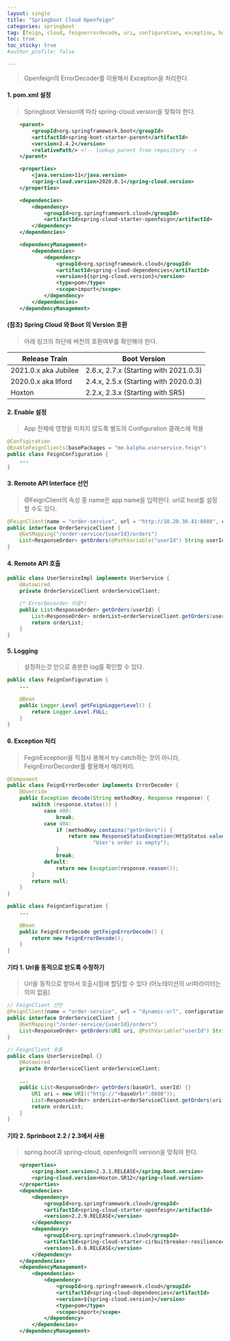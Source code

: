 ```yaml
---
layout: single
title: "Springboot Cloud Openfeign"
categories: springboot
tag: [feign, cloud, feignerrordecode, uri, configuration, exception, hoxton, dynamic-url]
toc: true
toc_sticky: true
#author_profile: false

---
```




> Openfeign의 ErrorDecoder를 이용해서 Exception을 처리한다.

#### 1. pom.xml 설정

> Springboot Version에 따라 spring-cloud.version을 맞춰야 한다.

```xml
	<parent>
		<groupId>org.springframework.boot</groupId>
		<artifactId>spring-boot-starter-parent</artifactId>
		<version>2.4.2</version>
		<relativePath/> <!-- lookup parent from repository -->
	</parent>

	<properties>
		<java.version>11</java.version>
		<spring-cloud.version>2020.0.1</spring-cloud.version>
	</properties>

    <dependencies>
        <dependency>
            <groupId>org.springframework.cloud</groupId>
            <artifactId>spring-cloud-starter-openfeign</artifactId>
        </dependency>
    </dependencies>

    <dependencyManagement>
        <dependencies>
            <dependency>
                <groupId>org.springframework.cloud</groupId>
                <artifactId>spring-cloud-dependencies</artifactId>
                <version>${spring-cloud.version}</version>
                <type>pom</type>
                <scope>import</scope>
            </dependency>
        </dependencies>
    </dependencyManagement>
```

#### (참조) Spring Cloud 와 Boot 의 Version 호환

> 아래 링크의 하단에 버전의 호환여부를 확인해야 한다.

| Release Train        | Boot Version                          |
| -------------------- | ------------------------------------- |
| 2021.0.x aka Jubilee | 2.6.x, 2.7.x (Starting with 2021.0.3) |
| 2020.0.x aka Ilford  | 2.4.x, 2.5.x (Starting with 2020.0.3) |
| Hoxton               | 2.2.x, 2.3.x (Starting with SR5)      |

#### 2. Enable 설정

> App 전체에 영향을 미치지 않도록 별도의 Configuration 클래스에 적용

```java
@Configiration
@EnableFeignClients(basePackages = "me.kalpha.userservice.feign")
public class FeignConfiguration {
    ...
}
```

#### 3. Remote API Interface 선언

> @FeignClient의 속성 중 name은 app name을 입력한다. url로 host를 설정할 수도 있다.

```java
@FeignClient(name = "order-service", url = "http://10.20.30.41:8080", configuration = {FeignConfiguration.class})
public interface OrderServiceClient {
    @GetMapping("/order-service/{userId}/orders")
    List<ResponseOrder> getOrders(@PathVariable("userId") String userId);
}
```

#### 4. Remote API 호출

```java
public class UserServiceImpl implements UserService {
    @Autowired
    private OrderServiceClient orderServiceClient;

    /* ErrorDecorder 이용*/
    public List<ResponseOrder> getOrders(userId) {
        List<ResponseOrder> orderList=orderServiceClient.getOrders(userId);
        return orderList;
    }
}
```

#### 5. Logging

> 설정하는것 만으로 충분한 log를 확인할 수 있다.

```java
public class FeignConfiguration {
    ...
        
    @Bean
    public Logger.Level getFeignLoggerLevel() {
        return Logger.Level.FULL;
    }
}
```

#### 6. Exception 처리

> FeginException을 직접사    용해서 try catch하는 것이 아니라, FeignErrorDecorder를 활용해서 에러처리.

```java
@Component
public class FeignErrorDecoder implements ErrorDecoder {
    @Override
    public Exception decode(String methodKey, Response response) {
        switch (response.status()) {
            case 400:
                break;
            case 404:
                if (methodKey.contains("getOrders")) {
                    return new ResponseStatusException(HttpStatus.valueOf(response.status()),
                            "User's order is empty");
                }
                break;
            default:
                return new Exception(response.reason());
        }
        return null;
    }
}    
```

```java
public class FeignConfiguration {
    ...
        
    @Bean
    public FeignErrorDecode getFeignErrorDecode() {
        return new FeignErrorDecode();
    }
}
```

#### 기타 1. Url을 동적으로 받도록 수정하기

> Url을 동적으로 받아서 호출시점에 할당할 수 있다 (어노테이션의 url파라미터는 의미 없음)

```java
// FeignClient 선언
@FeignClient(name = "order-service", url = "dynamic-url", configuration = {FeignConfiguration.class})
public interface OrderServiceClient {
    @GetMapping("/order-service/{userId}/orders")
    List<ResponseOrder> getOrders(URI uri, @PathVariable("userId") String userId);
}

// FeignClient 호출
public class UserServiceImpl {}
    @Autowired
    private OrderServiceClient orderServiceClient;

    ...
    public List<ResponseOrder> getOrders(baseUrl, userId) {}
        URI uri = new URI(("http://"+baseUrl+":8080"));
        List<ResponseOrder> orderList=orderServiceClient.getOrders(uri, userId);
        return orderList;
    }
}
```

#### 기타 2. Sprinboot 2.2 / 2.3에서 사용

> spring.boot과 spring-cloud, openfeign의 version을 맞춰야 한다.

```xml
    <properties>
        <spring.boot.version>2.3.1.RELEASE</spring.boot.version>
        <spring-cloud.version>Hoxton.SR12</spring-cloud.version>
    </properties>
    <dependencies>
        <dependency>
            <groupId>org.springframework.cloud</groupId>
            <artifactId>spring-cloud-starter-openfeign</artifactId>
            <version>2.2.9.RELEASE</version>
        </dependency>
        <dependency>
            <groupId>org.springframework.cloud</groupId>
            <artifactId>spring-cloud-starter-cirbuitbreaker-resilience4j</artifactId>
            <version>1.0.6.RELEASE</version>
        </dependency>
    </dependencies>
    <dependencyManagement>
        <dependencies>
            <dependency>
                <groupId>org.springframework.cloud</groupId>
                <artifactId>spring-cloud-dependencies</artifactId>
                <version>${spring-cloud.version}</version>
                <type>pom</type>
                <scope>import</scope>
            </dependency>
        </dependencies>
    </dependencyManagement>
```

